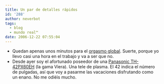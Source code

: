 ```yaml
---
title: Un par de detalles rápidos
id: '288'
author: neverbot
tags:
  - blog
  - mundo real™
date: 2006-12-22 07:55:04
---
```


*   Quedan apenas unos minutos para el [orgasmo global](https://neverbot.com/mundo-real%e2%84%a2/orgasmo-global/). Suerte, porque yo llevo casi una hora en el trabajo y va a ser que no.
*   Desde ayer soy el afortunado poseedor de una [Panasonic TH-42PX60EH](http://www.panasonic.es/fichamod.asp?codegam=78&coderang=23&codeprd=47&codemod=2247&codeagr=) (la gama Viera). Una tele de plasma. El 42 indica el número de pulgadas, así que voy a pasarme las vacaciones disfrutando como un enano. No me odiéis mucho.